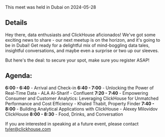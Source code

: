 This meet was held in Dubai on 2024-05-28

## Details

Hey there, data enthusiasts and ClickHouse aficionados! We've got some exciting news to share - our next meetup is on the horizon, and it's going to be in Dubai! Get ready for a delightful mix of mind-boggling data tales, insightful conversations, and maybe even a surprise or two up our sleeves.

But here's the deal: to secure your spot, make sure you register ASAP!

## Agenda:

**6:00 - 6:40** - Arrival and Check-in
**6:40 - 7:00** - Unlocking the Power of Real-Time Data - ALA Al-Sharif - Confluent
**7:20 - 7:40** - Empowering Consumer and Customer Analytics: Leveraging ClickHouse for Unmatched Performance and Cost Efficiency - Khaled Thabit, Property Finder
**7:40 - 8:00** - Building Analytical Applications with ClickHouse - Alexey Milovidov ClickHouse
**8:00 - 8:30** - Food, Drinks, and Conversation

If you are interested in speaking at a future event, please contact tyler@clickhouse.com
